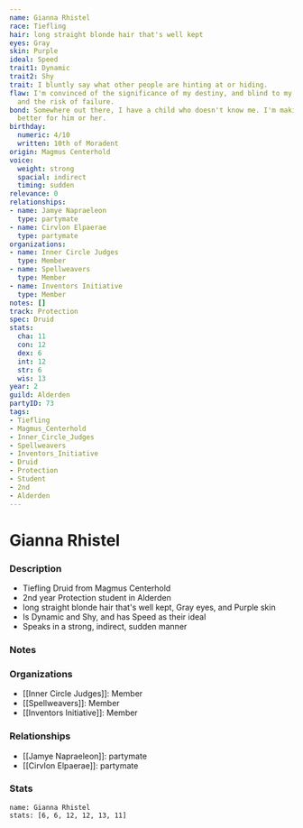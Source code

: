 ```yaml
---
name: Gianna Rhistel
race: Tiefling
hair: long straight blonde hair that's well kept
eyes: Gray
skin: Purple
ideal: Speed
trait1: Dynamic
trait2: Shy
trait: I bluntly say what other people are hinting at or hiding.
flaw: I'm convinced of the significance of my destiny, and blind to my shortcomings
  and the risk of failure.
bond: Somewhere out there, I have a child who doesn't know me. I'm making the world
  better for him or her.
birthday:
  numeric: 4/10
  written: 10th of Moradent
origin: Magmus Centerhold
voice:
  weight: strong
  spacial: indirect
  timing: sudden
relevance: 0
relationships:
- name: Jamye Napraeleon
  type: partymate
- name: Cirvlon Elpaerae
  type: partymate
organizations:
- name: Inner Circle Judges
  type: Member
- name: Spellweavers
  type: Member
- name: Inventors Initiative
  type: Member
notes: []
track: Protection
spec: Druid
stats:
  cha: 11
  con: 12
  dex: 6
  int: 12
  str: 6
  wis: 13
year: 2
guild: Alderden
partyID: 73
tags:
- Tiefling
- Magmus_Centerhold
- Inner_Circle_Judges
- Spellweavers
- Inventors_Initiative
- Druid
- Protection
- Student
- 2nd
- Alderden
---
```

# Gianna Rhistel
### Description
- Tiefling Druid from Magmus Centerhold
- 2nd year Protection student in Alderden
- long straight blonde hair that's well kept, Gray eyes, and Purple skin
- Is Dynamic and Shy, and has Speed as their ideal
- Speaks in a strong, indirect, sudden manner

### Notes

### Organizations
- [[Inner Circle Judges]]: Member
- [[Spellweavers]]: Member
- [[Inventors Initiative]]: Member

### Relationships
- [[Jamye Napraeleon]]: partymate
- [[Cirvlon Elpaerae]]: partymate

### Stats
```statblock
name: Gianna Rhistel
stats: [6, 6, 12, 12, 13, 11]
```